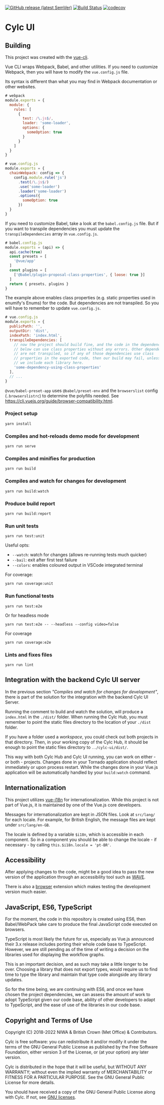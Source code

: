 [![GitHub release (latest SemVer)](https://img.shields.io/github/v/release/cylc/cylc-ui)](https://github.com/cylc/cylc-ui/releases)
[![Build Status](https://github.com/cylc/cylc-ui/workflows/CI/badge.svg)](https://github.com/cylc/cylc-ui/actions)
[![codecov](https://codecov.io/gh/cylc/cylc-ui/branch/master/graph/badge.svg)](https://codecov.io/gh/cylc/cylc-ui)

# Cylc UI

## Building

This project was created with the [vue-cli](https://cli.vuejs.org/).

Vue CLI wraps Webpack, Babel, and other utilities. If you need to
customize Webpack, then you will have to modify the `vue.config.js`
file.

Its syntax is different than what you may find in Webpack documentation
or other websites.

```js
# webpack
module.exports = {
  module: {
    rules: [
      {
        test: /\.js$/,
        loader: 'some-loader',
        options: {
          someOption: true
        }
      }
    ]
  }
}

# vue.config.js
module.exports = {
  chainWebpack: config => {
    config.module.rule('js')
      .test(/\.js$/)
      .use('some-loader')
      .loader('some-loader')
      .options({
        someOption: true
      })
  }
}
```

If you need to customize Babel, take a look at the `babel.config.js`
file. But if you want to transpile dependencies you must update the
`transpileDependencies` array in `vue.config.js`.

```js
# babel.config.js
module.exports = (api) => {
  api.cache(true)
  const presets = [
    '@vue/app'
  ]
  const plugins = [
    ['@babel/plugin-proposal-class-properties', { loose: true }]
  ]
  return { presets, plugins }
}
```

The example above enables class properties (e.g. static properties used in
enumify's Enums) for the code. But dependencies are not transpiled. So you
will have to remember to update `vue.config.js`.

```js
# vue.config.js
module.exports = {
  publicPath: '',
  outputDir: 'dist',
  indexPath: 'index.html',
  transpileDependencies: [
    // now the project should build fine, and the code in the dependency
    // below can use class properties without any errors. Other dependencies
    // are not transpiled, so if any of those dependencies use class
    // properties in the exported code, then our build may fail, unless
    // we include each library here.
    'some-dependency-using-class-properties'
  ],
  // ...
}
```

`@vue/babel-preset-app` uses `@babel/preset-env` and the `browserslist` config
(`.browserslistrc`) to determine the polyfills needed. See
https://cli.vuejs.org/guide/browser-compatibility.html.

### Project setup

```
yarn install
```

### Compiles and hot-reloads demo mode for development

```
yarn run serve
```

### Compiles and minifies for production

```
yarn run build
```

### Compiles and watch for changes for development

```
yarn run build:watch
```

### Produce build report

```
yarn run build:report
```

### Run unit tests

```
yarn run test:unit
```

Useful opts:
- `--watch`: watch for changes (allows re-running tests much quicker)
- `--bail`: exit after first test failure
- `--colors`: enables coloured output in VSCode integrated terminal

For coverage:
```
yarn run coverage:unit
```

### Run functional tests

```
yarn run test:e2e
```

Or for headless mode

```
yarn run test:e2e -- --headless --config video=false
```

For coverage

```
yarn run coverage:e2e
```

### Lints and fixes files

```
yarn run lint
```

## Integration with the backend Cylc UI server

In the previous section _"Compiles and watch for changes for development"_,
there is part of the solution for the integration with the backend Cylc UI Server.

Running the comment to build and watch the solution, will produce a `index.html`
in the `./dist/` folder. When running the Cylc Hub, you must remember to point
the static files directory to the location of your `./dist` folder.

If you have a folder used a _workspace_, you could check out both projects in
that directory. Then, in your working copy of the Cylc Hub, it should be
enough to point the static files directory to `../cylc-ui/dist/`.

This way with both Cylc Hub and Cylc UI running, you can work on either -
or both - projects. Changes done in your Tornado application should reflect immediately
or upon process restart. While the changes done in your Vue.js application
will be automatically handled by your `build:watch` command.

## Internationalization

This project utilizes [vue-i18n](https://kazupon.github.io/vue-i18n/) for
internationalization. While this project is not part of Vue.js, it is maintained
by one of the Vue.js core developers.

Messages for internationalization are kept in JSON files. Look at
`src/lang/` for each locale. For example, for British English, the message
files are kept under `src/lang/en-GB`.

The locale is defined by a variable `$i18n`, which is accessible in each
component. So in a component you should be able to change the locale -
if necessary - by calling `this.$i18n.locale = 'pt-BR'`.

## Accessibility

After applying changes to the code, might be a good idea to pass the new version of
the application through an accessibility tool such as [WAVE](https://wave.webaim.org/).

There is also a [browser](https://wave.webaim.org/extension/) extension which makes
testing the development version much easier.

## JavaScript, ES6, TypeScript

For the moment, the code in this repository is created using ES6, then Babel/WebPack take
care to produce the final JavaScript code executed on browsers.

TypeScript is most likely the future for us, especially as Vue.js announced their 3.x release
includes porting their whole code base to TypeScript. However, we are still pending as of the
time of writing a decision on the libraries used for displaying the workflow graphs.

This is an important decision, and as such may take a little longer to be over. Choosing
a library that does not export types, would require us to find time to type the library
and maintain that type code alongside any library updates.

So for the time being, we are continuing with ES6, and once we have chosen the project
dependencies, we can assess the amount of work to adopt TypeScript given our code base,
ability of other developers to adapt to TypeScript, and the ease of use of the libraries
in our code base.

## Copyright and Terms of Use

Copyright (C) 2018-<span actions:bind='current-year'>2022</span> NIWA & British Crown (Met Office) & Contributors.

Cylc is free software: you can redistribute it and/or modify it under the terms
of the GNU General Public License as published by the Free Software Foundation,
either version 3 of the License, or (at your option) any later version.

Cylc is distributed in the hope that it will be useful, but WITHOUT ANY
WARRANTY; without even the implied warranty of MERCHANTABILITY or FITNESS FOR A
PARTICULAR PURPOSE.  See the GNU General Public License for more details.

You should have received a copy of the GNU General Public License along with
Cylc.  If not, see [GNU licenses](http://www.gnu.org/licenses/).
